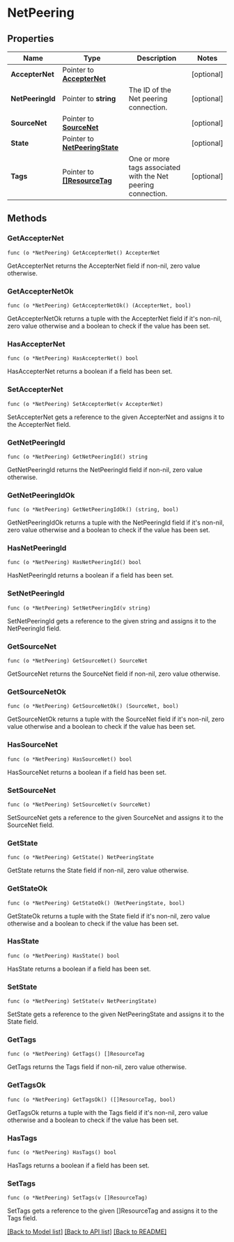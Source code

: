 # NetPeering

## Properties

Name | Type | Description | Notes
------------ | ------------- | ------------- | -------------
**AccepterNet** | Pointer to [**AccepterNet**](AccepterNet.md) |  | [optional] 
**NetPeeringId** | Pointer to **string** | The ID of the Net peering connection. | [optional] 
**SourceNet** | Pointer to [**SourceNet**](SourceNet.md) |  | [optional] 
**State** | Pointer to [**NetPeeringState**](NetPeeringState.md) |  | [optional] 
**Tags** | Pointer to [**[]ResourceTag**](ResourceTag.md) | One or more tags associated with the Net peering connection. | [optional] 

## Methods

### GetAccepterNet

`func (o *NetPeering) GetAccepterNet() AccepterNet`

GetAccepterNet returns the AccepterNet field if non-nil, zero value otherwise.

### GetAccepterNetOk

`func (o *NetPeering) GetAccepterNetOk() (AccepterNet, bool)`

GetAccepterNetOk returns a tuple with the AccepterNet field if it's non-nil, zero value otherwise
and a boolean to check if the value has been set.

### HasAccepterNet

`func (o *NetPeering) HasAccepterNet() bool`

HasAccepterNet returns a boolean if a field has been set.

### SetAccepterNet

`func (o *NetPeering) SetAccepterNet(v AccepterNet)`

SetAccepterNet gets a reference to the given AccepterNet and assigns it to the AccepterNet field.

### GetNetPeeringId

`func (o *NetPeering) GetNetPeeringId() string`

GetNetPeeringId returns the NetPeeringId field if non-nil, zero value otherwise.

### GetNetPeeringIdOk

`func (o *NetPeering) GetNetPeeringIdOk() (string, bool)`

GetNetPeeringIdOk returns a tuple with the NetPeeringId field if it's non-nil, zero value otherwise
and a boolean to check if the value has been set.

### HasNetPeeringId

`func (o *NetPeering) HasNetPeeringId() bool`

HasNetPeeringId returns a boolean if a field has been set.

### SetNetPeeringId

`func (o *NetPeering) SetNetPeeringId(v string)`

SetNetPeeringId gets a reference to the given string and assigns it to the NetPeeringId field.

### GetSourceNet

`func (o *NetPeering) GetSourceNet() SourceNet`

GetSourceNet returns the SourceNet field if non-nil, zero value otherwise.

### GetSourceNetOk

`func (o *NetPeering) GetSourceNetOk() (SourceNet, bool)`

GetSourceNetOk returns a tuple with the SourceNet field if it's non-nil, zero value otherwise
and a boolean to check if the value has been set.

### HasSourceNet

`func (o *NetPeering) HasSourceNet() bool`

HasSourceNet returns a boolean if a field has been set.

### SetSourceNet

`func (o *NetPeering) SetSourceNet(v SourceNet)`

SetSourceNet gets a reference to the given SourceNet and assigns it to the SourceNet field.

### GetState

`func (o *NetPeering) GetState() NetPeeringState`

GetState returns the State field if non-nil, zero value otherwise.

### GetStateOk

`func (o *NetPeering) GetStateOk() (NetPeeringState, bool)`

GetStateOk returns a tuple with the State field if it's non-nil, zero value otherwise
and a boolean to check if the value has been set.

### HasState

`func (o *NetPeering) HasState() bool`

HasState returns a boolean if a field has been set.

### SetState

`func (o *NetPeering) SetState(v NetPeeringState)`

SetState gets a reference to the given NetPeeringState and assigns it to the State field.

### GetTags

`func (o *NetPeering) GetTags() []ResourceTag`

GetTags returns the Tags field if non-nil, zero value otherwise.

### GetTagsOk

`func (o *NetPeering) GetTagsOk() ([]ResourceTag, bool)`

GetTagsOk returns a tuple with the Tags field if it's non-nil, zero value otherwise
and a boolean to check if the value has been set.

### HasTags

`func (o *NetPeering) HasTags() bool`

HasTags returns a boolean if a field has been set.

### SetTags

`func (o *NetPeering) SetTags(v []ResourceTag)`

SetTags gets a reference to the given []ResourceTag and assigns it to the Tags field.


[[Back to Model list]](../README.md#documentation-for-models) [[Back to API list]](../README.md#documentation-for-api-endpoints) [[Back to README]](../README.md)


